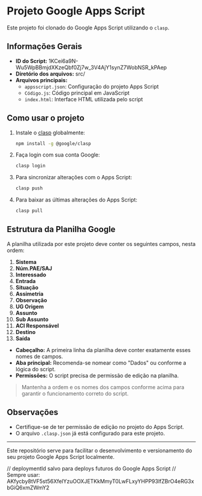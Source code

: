 # Projeto Google Apps Script

Este projeto foi clonado do Google Apps Script utilizando o `clasp`.

## Informações Gerais
- **ID do Script:** 1KCei6a9N-Wu5WpBBmjdXKzeQbf0Zj7w_3V4AjY1synZ7WobNSR_kPAep
- **Diretório dos arquivos:** src/
- **Arquivos principais:**
  - `appsscript.json`: Configuração do projeto Apps Script
  - `Código.js`: Código principal em JavaScript
  - `index.html`: Interface HTML utilizada pelo script

## Como usar o projeto
1. Instale o [clasp](https://github.com/google/clasp) globalmente:
   ```sh
   npm install -g @google/clasp
   ```
2. Faça login com sua conta Google:
   ```sh
   clasp login
   ```
3. Para sincronizar alterações com o Apps Script:
   ```sh
   clasp push
   ```
4. Para baixar as últimas alterações do Apps Script:
   ```sh
   clasp pull
   ```

## Estrutura da Planilha Google

A planilha utilizada por este projeto deve conter os seguintes campos, nesta ordem:

1. **Sistema**
2. **Núm.PAE/SAJ**
3. **Interessado**
4. **Entrada**
5. **Situação**
6. **Assimetria**
7. **Observação**
8. **UG Origem**
9. **Assunto**
10. **Sub Assunto**
11. **ACI Responsável**
12. **Destino**
13. **Saída**

- **Cabeçalho:** A primeira linha da planilha deve conter exatamente esses nomes de campos.
- **Aba principal:** Recomenda-se nomear como "Dados" ou conforme a lógica do script.
- **Permissões:** O script precisa de permissão de edição na planilha.

> Mantenha a ordem e os nomes dos campos conforme acima para garantir o funcionamento correto do script.

## Observações
- Certifique-se de ter permissão de edição no projeto do Apps Script.
- O arquivo `.clasp.json` já está configurado para este projeto.

---

Este repositório serve para facilitar o desenvolvimento e versionamento do seu projeto Google Apps Script localmente.

// deploymentId salvo para deploys futuros do Google Apps Script
// Sempre usar: AKfycby8tVF5st56XfelYzuOOXJETKkMmyT0LwFLxyYHPP93lfZBrO4eRG3xbGiQ6xmZWmY2
